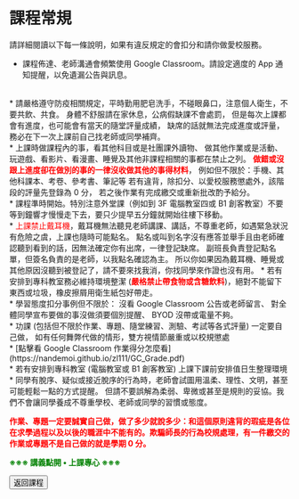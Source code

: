 
# 課程常規

請詳細閱讀以下每一條說明，如果有違反規定的會扣分和請你做愛校服務。

<!--* 課程全學期使用電腦，規劃全學期 BYOD (自帶電腦)，每次上課前一天請確保電池蓄電充足。如有問題請第一週上課提出。-->
* 課程佈達、老師溝通會頻繁使用 Google Classroom。請設定適度的 App 通知提醒，以免遺漏公告與訊息。
<br>
* 請嚴格遵守防疫相關規定，平時勤用肥皂洗手，不碰眼鼻口，注意個人衛生，不要共飲、共食。
身體不舒服請在家休息，公病假缺課不會處罰，
但是每次上課都會有進度，也可能會有當天的隨堂評量成績，
缺席的話就無法完成進度或評量，務必在下一次上課前自己找老師或同學補齊。
<br>
* 上課時做課程內的事，看其他科目或是社團課外讀物、
做其他作業或是活動、玩遊戲、看影片、看漫畫、睡覺及其他非課程相關的事都在禁止之列。
<b><span style="color:red">做錯或沒跟上進度卻在做別的事的一律沒收做其他的事得材料</span></b>，
例如但不限於：手機、其他科課本、考卷、參考書、筆記等
若有違背，除扣分、以愛校服務懲處外，該階段的評量先登錄為 0 分，
若之後作業有完成繳交或重新批改酌予給分。
<br>
* 課程準時開始。特別注意外堂課（例如到 3F 電腦教室四或 B1 創客教室）不要等到鐘響才慢慢走下去，要只少提早五分鐘就開始往樓下移動。
<br>
* <span style="color:red">上課禁止戴耳機</span>，戴耳機無法聽見老師講課、講話，不尊重老師，如遇緊急狀況有危險之虞，上課也隨時可能點名。
點名或叫到名字沒有應答並舉手且由老師確認聽到看到的話，因無法確定你有出席，一律登記缺席。
副班長負責登記點名單，但簽名負責的是老師，以我點名確認為主。
所以你如果因為戴耳機、睡覺或其他原因沒聽到被登記了，請不要來找我消，你找同學來作證也沒有用。
* 若有安排到專科教室務必維持環境整潔 (<b><span style="color:red">嚴格禁止帶食物或含糖飲料</span></b>)，絕對不能留下東西或垃圾，橡皮擦屑用衛生紙包好帶走。
<br>
* 學習態度扣分事例但不限於：
沒看 Google Classroom 公告或老師留言、
對全體同學宣布要做的事沒做須要個別提醒、
BYOD 沒帶或電量不夠。
<br>
* 功課 (包括但不限於作業、專題、隨堂練習、測驗、考試等各式評量) 一定要自己做，
如有任何舞弊代做的情形，雙方視情節嚴重或以校規懲處
<br>
* [點擊看 Google Classroom 作業得分怎麼看](https://nandemoi.github.io/zl111/GC_Grade.pdf)
<br>
* 若有安排到專科教室 (電腦教室或 B1 創客教室) 上課下課前安排值日生整理環境
<br>
* 同學有脫序、疑似或接近脫序的行為時，老師會試圖用溫柔、理性、文明，甚至可能輕鬆一點的方式提醒。
但請不要誤解為柔弱、卑微或甚至是規則的妥協。我們不會讓同學養成不尊重學校、老師或同學的習慣或態度。

<b><span style="color:red">作業、專題一定要誠實自己做，做了多少就說多少：和這個原則違背的瑕疵是各位在求學過程以及以後的職涯中不能有的。欺騙師長的行為校規處理，有一件繳交的作業或專題不是自己做的就是學期 0 分。</span></b>

<b><span style="color:green">※※※ 講義點開 • 上課專心 ※※※</span></b>

<button onclick="history.back()">返回課程</button>

